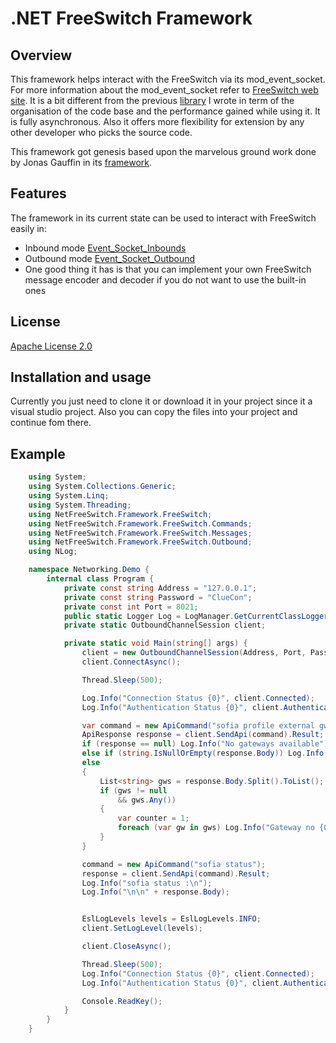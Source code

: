 .NET FreeSwitch Framework
========================================

## **Overview**
This framework helps interact with the FreeSwitch via its mod_event_socket. For more information about the mod_event_socket refer to [FreeSwitch web site](https://freeswitch.org/confluence/display/FREESWITCH/mod_event_socket). It is a bit different from the previous [library](https://github.com/Tochemey/FreeSwitch.ModEventSocket) I wrote in term of the organisation of the code base and the performance gained while using it. It is fully asynchronous. Also it offers more flexibility for extension by any other developer who picks the source code. 

This framework got genesis based upon the marvelous ground work done by Jonas Gauffin in its [framework](https://github.com/jgauffin/Griffin.Framework).

## **Features**
The framework in its current state can be used to interact with FreeSwitch easily in:
* Inbound mode [Event_Socket_Inbounds](https://freeswitch.org/confluence/display/FREESWITCH/mod_event_socket#mod_event_socket-Inbound)
* Outbound mode [Event_Socket_Outbound](https://wiki.freeswitch.org/wiki/Event_Socket_Outbound)
* One good thing it has is that you can implement your own FreeSwitch message encoder and decoder if you do not want to use the built-in ones

## **License**
[Apache License 2.0](http://www.apache.org/licenses/LICENSE-2.0.txt)

## **Installation and usage**
Currently you just need to clone it or download it in your project since it a visual studio project. Also you can copy the files into your project and continue fom there.

## **Example**
```c#
    using System;
    using System.Collections.Generic;
    using System.Linq;
    using System.Threading;
    using NetFreeSwitch.Framework.FreeSwitch;
    using NetFreeSwitch.Framework.FreeSwitch.Commands;
    using NetFreeSwitch.Framework.FreeSwitch.Messages;
    using NetFreeSwitch.Framework.FreeSwitch.Outbound;
    using NLog;

    namespace Networking.Demo {
        internal class Program {
            private const string Address = "127.0.0.1";
            private const string Password = "ClueCon";
            private const int Port = 8021;
            public static Logger Log = LogManager.GetCurrentClassLogger();
            private static OutboundChannelSession client;

            private static void Main(string[] args) {
                client = new OutboundChannelSession(Address, Port, Password);
                client.ConnectAsync();

                Thread.Sleep(500);

                Log.Info("Connection Status {0}", client.Connected);
                Log.Info("Authentication Status {0}", client.Authenticated);

                var command = new ApiCommand("sofia profile external gwlist up");
                ApiResponse response = client.SendApi(command).Result;
                if (response == null) Log.Info("No gateways available");
                else if (string.IsNullOrEmpty(response.Body)) Log.Info("No gateways available");
                else
                {
                    List<string> gws = response.Body.Split().ToList();
                    if (gws != null
                        && gws.Any())
                    {
                        var counter = 1;
                        foreach (var gw in gws) Log.Info("Gateway no {0} : {1}", counter++, gw);
                    }
                }

                command = new ApiCommand("sofia status");
                response = client.SendApi(command).Result;
                Log.Info("sofia status :\n");
                Log.Info("\n\n" + response.Body);


                EslLogLevels levels = EslLogLevels.INFO;
                client.SetLogLevel(levels);

                client.CloseAsync();

                Thread.Sleep(500);
                Log.Info("Connection Status {0}", client.Connected);
                Log.Info("Authentication Status {0}", client.Authenticated);

                Console.ReadKey();
            }
        }
    }

```